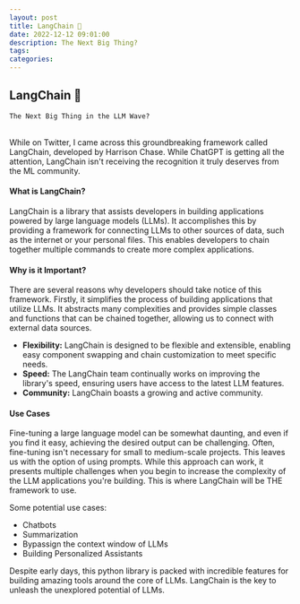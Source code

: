 ```yaml
---
layout: post
title: LangChain 🦜
date: 2022-12-12 09:01:00
description: The Next Big Thing?
tags: 
categories: 
---
```


## LangChain 🦜 
`The Next Big Thing in the LLM Wave?`

<br>
While on Twitter, I came across this groundbreaking framework called LangChain, developed by Harrison Chase. While ChatGPT is getting all the attention, LangChain isn't receiving the recognition it truly deserves from the ML community.

#### What is LangChain?
LangChain is a library that assists developers in building applications powered by large language models (LLMs). It accomplishes this by providing a framework for connecting LLMs to other sources of data, such as the internet or your personal files. This enables developers to chain together multiple commands to create more complex applications.

#### Why is it Important?
There are several reasons why developers should take notice of this framework. Firstly, it simplifies the process of building applications that utilize LLMs. It abstracts many complexities and provides simple classes and functions that can be chained together, allowing us to connect with external data sources.

* <b>Flexibility:</b> LangChain is designed to be flexible and extensible, enabling easy component swapping and chain customization to meet specific needs.
* <b>Speed:</b> The LangChain team continually works on improving the library's speed, ensuring users have access to the latest LLM features.
* <b>Community:</b> LangChain boasts a growing and active community.

#### Use Cases
Fine-tuning a large language model can be somewhat daunting, and even if you find it easy, achieving the desired output can be challenging. Often, fine-tuning isn't necessary for small to medium-scale projects. This leaves us with the option of using prompts. While this approach can work, it presents multiple challenges when you begin to increase the complexity of the LLM applications you're building. This is where LangChain will be THE framework to use. 

Some potential use cases:
* Chatbots
* Summarization
* Bypassign the context window of LLMs
* Building Personalized Assistants

Despite early days, this python library is packed with incredible features for building amazing tools around the core of LLMs. LangChain is the key to unleash the unexplored potential of LLMs.